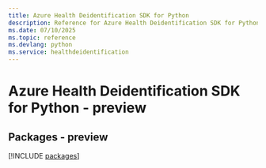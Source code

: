 ```yaml
---
title: Azure Health Deidentification SDK for Python
description: Reference for Azure Health Deidentification SDK for Python
ms.date: 07/10/2025
ms.topic: reference
ms.devlang: python
ms.service: healthdeidentification
---
```

# Azure Health Deidentification SDK for Python - preview
## Packages - preview
[!INCLUDE [packages](health-deidentification-index.md)]